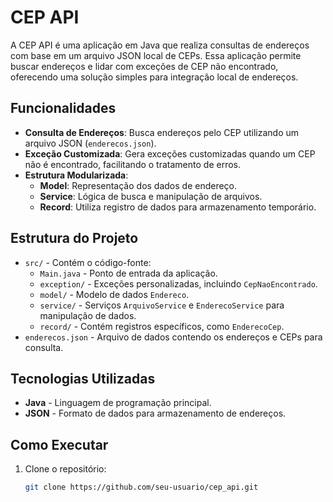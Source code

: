 # CEP API

A CEP API é uma aplicação em Java que realiza consultas de endereços com base em um arquivo JSON local de CEPs. Essa aplicação permite buscar endereços e lidar com exceções de CEP não encontrado, oferecendo uma solução simples para integração local de endereços.

## Funcionalidades

- **Consulta de Endereços**: Busca endereços pelo CEP utilizando um arquivo JSON (`enderecos.json`).
- **Exceção Customizada**: Gera exceções customizadas quando um CEP não é encontrado, facilitando o tratamento de erros.
- **Estrutura Modularizada**:
  - **Model**: Representação dos dados de endereço.
  - **Service**: Lógica de busca e manipulação de arquivos.
  - **Record**: Utiliza registro de dados para armazenamento temporário.

## Estrutura do Projeto

- `src/` - Contém o código-fonte:
  - `Main.java` - Ponto de entrada da aplicação.
  - `exception/` - Exceções personalizadas, incluindo `CepNaoEncontrado`.
  - `model/` - Modelo de dados `Endereco`.
  - `service/` - Serviços `ArquivoService` e `EnderecoService` para manipulação de dados.
  - `record/` - Contém registros específicos, como `EnderecoCep`.
- `enderecos.json` - Arquivo de dados contendo os endereços e CEPs para consulta.

## Tecnologias Utilizadas

- **Java** - Linguagem de programação principal.
- **JSON** - Formato de dados para armazenamento de endereços.

## Como Executar

1. Clone o repositório:
   ```bash
   git clone https://github.com/seu-usuario/cep_api.git

